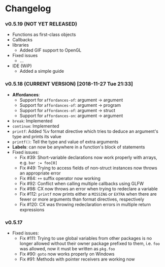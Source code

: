 # Changelog

### v0.5.19 (NOT YET RELEASED)
* Functions as first-class objects
* Callbacks
* libraries
  * Added GIF support to OpenGL
* Fixed issues
  * ...
* IDE (WiP)
  * Added a simple guide

### v0.5.18 (CURRENT VERSION) [2018-11-27 Tue 21:33]
* **Affordances**:
  * Support for `affordances-of`: argument -> argument
  * Support for `affordances-of`: argument -> program
  * Support for `affordances-of`: argument -> struct
  * Support for `affordances-on`: argument -> argument
* `break`: Implemented
* `continue`: Implemented
* `printf`: Added %v format directive which tries to deduce an argument's type and prints its value 
* `printf()`: Tell the type and value of extra arguments
* **Labels**: can now be anywhere in a function's block of statements
* Fixed issues:
  * Fix #39: Short-variable declarations now work properly with arrays, e.g. `bar := foo[0]`
  * Fix #49: Trying to access fields of non-struct instances now throws an appropriate error
  * Fix #84: `++` suffix operator now working
  * Fix #92: Conflict when calling multiple callbacks using GLFW
  * Fix #98: CX now throws an error when trying to redeclare a variable
  * Fix #112: `printf` now prints either a `MISSING` or `EXTRA` when there are
              fewer or more arguments than format directives, respectively 
  * Fix #120: CX was throwing redeclaration errors in multiple return expressions

### v0.5.17
* Fixed issues:
  * Fix #111: Trying to use global variables from other packages is no longer
    allowed without their owner package prefixed to them, i.e. `foo` was
    allowed, now it must be written as `pkg.foo`
  * Fix #90: `goto` now works properly on Windows
  * Fix #91: Methods with pointer receivers are working now
